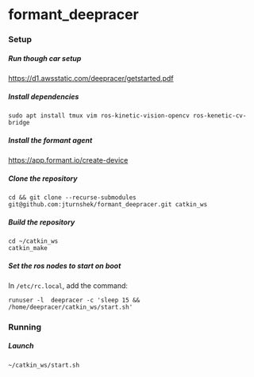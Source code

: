 # formant_deepracer

### Setup
##### Run though car setup 

https://d1.awsstatic.com/deepracer/getstarted.pdf


##### Install dependencies
```
sudo apt install tmux vim ros-kinetic-vision-opencv ros-kenetic-cv-bridge
```

##### Install the formant agent

https://app.formant.io/create-device


##### Clone the repository
```
cd && git clone --recurse-submodules git@github.com:jturnshek/formant_deepracer.git catkin_ws
```


##### Build the repository
```
cd ~/catkin_ws
catkin_make
```

##### Set the ros nodes to start on boot

In `/etc/rc.local`, add the command:
```
runuser -l  deepracer -c 'sleep 15 && /home/deepracer/catkin_ws/start.sh'
```


### Running

##### Launch
```
~/catkin_ws/start.sh
```

